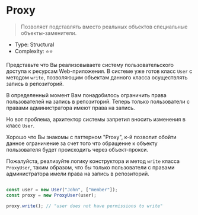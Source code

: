 # Proxy

> Позволяет подставлять вместо реальных объектов специальные 
> объекты-заменители.

- Type: Structural
- Complexity: ⭐⭐ 

Представьте что Вы реализовываете систему пользовательского доступа к
ресурсам Web-приложения. В системе уже готов класс `User` с методом
`write`, позволяющим объектам данного класса осуществлять запись в 
репозиторий.

В определенный момент Вам понадобилось ограничить права пользователей
на запись в репозиторий. Теперь только пользователи с правами администратора
имеют права на запись.

Но вот проблема, архитектор системы запретил вносить изменения в класс
`User`.

Хорошо что Вы знакомы с паттерном "Proxy", к-й позволит обойти данное 
ограничение за счет того что обращение к объекту пользователя будет
происходить через объект-прокси.

Пожалуйста, реализуйте логику конструктора и метод `write` класса
`ProxyUser`, таким образом, что бы только пользователи с правами администратора
имели права на запись в репозиторий.

```js

const user = new User("John", ["member"]);
const proxy = new ProxyUser(user);

proxy.write(); // "user does not have permissions to write"
```